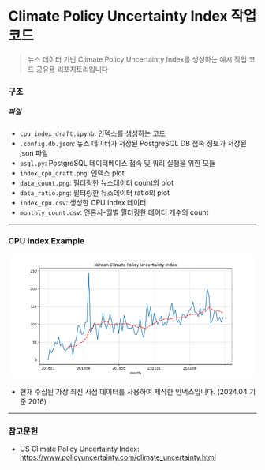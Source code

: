 # Climate Policy Uncertainty Index 작업 코드

> 뉴스 데이터 기반 Climate Policy Uncertainty Index를 생성하는 예시 작업 코드 공유용 리포지토리입니다


### 구조

##### 파일

- `cpu_index_draft.ipynb`: 인덱스를 생성하는 코드
- `.config.db.json`: 뉴스 데이터가 저장된 PostgreSQL DB 접속 정보가 저장된 json 파일
- `psql.py`: PostgreSQL 데이터베이스 접속 및 쿼리 실행을 위한 모듈
- `index_cpu_draft.png`: 인덱스 plot
- `data_count.png`: 필터링한 뉴스데이터 count의 plot
- `data_ratio.png`: 필터링한 뉴스데이터 ratio의 plot
- `index_cpu.csv`: 생성한 CPU Index 데이터
- `monthly_count.csv`: 언론사-월별 필터링한 데이터 개수의 count

---


### CPU Index Example

![CPU Index Example](./index_cpu_draft.png)

- 현재 수집된 가장 최신 시점 데이터를 사용하여 제작한 인덱스입니다. (2024.04 기준 2016)


---


### 참고문헌

- US Climate Policy Uncertainty Index: https://www.policyuncertainty.com/climate_uncertainty.html
